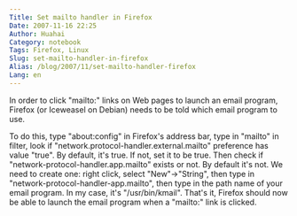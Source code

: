 ```yaml
---
Title: Set mailto handler in Firefox
Date: 2007-11-16 22:25
Author: Huahai
Category: notebook
Tags: Firefox, Linux
Slug: set-mailto-handler-in-firefox
Alias: /blog/2007/11/set-mailto-handler-firefox
Lang: en
---
```


In order to click "mailto:" links on Web pages to launch an email program, Firefox (or Iceweasel on Debian) needs to be told which email program to use. 

To do this, type "about:config" in Firefox's address bar, type in "mailto" in filter, look if "network.protocol-handler.external.mailto" preference has value "true". By default, it's true. If not, set it to be true. Then check if "network-protocol-handler.app.mailto" exists or not. By default it's not. We need to create one: right click, select "New"-&gt;"String", then type in "network-protocol-handler-app.mailto", then type in the path name of your email program. In my case, it's "/usr/bin/kmail". That's it, Firefox should now be able to launch the email program when a "mailto:" link is clicked.
